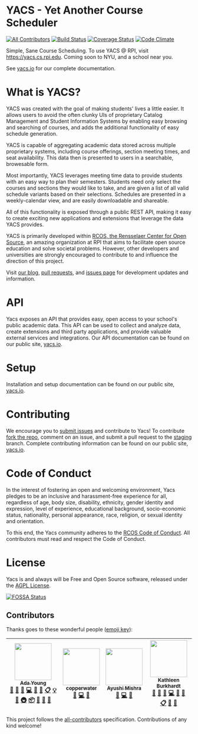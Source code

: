 # YACS - Yet Another Course Scheduler
[![All Contributors](https://img.shields.io/badge/all_contributors-4-orange.svg?style=flat-square)](#contributors)
[![Build Status](https://img.shields.io/travis/YACS-RCOS/yacs/master.svg)](https://travis-ci.org/YACS-RCOS/yacs)
[![Coverage Status](https://img.shields.io/coveralls/YACS-RCOS/yacs.svg)](https://coveralls.io/github/YACS-RCOS/yacs?branch=master)
[![Code Climate](https://img.shields.io/codeclimate/github/YACS-RCOS/yacs.svg)](https://codeclimate.com/github/YACS-RCOS/yacs)

Simple, Sane Course Scheduling. To use YACS @ RPI, visit https://yacs.cs.rpi.edu. Coming soon to NYU, and a school near you.

See [yacs.io](https://yacs.io) for our complete documentation.

# What is YACS?

YACS was created with the goal of making students' lives a little easier. It allows users to avoid the often clunky UIs of proprietary Catalog Management and Student Information Systems by enabling easy browsing and searching of courses, and adds the additional functionality of easy schedule generation.

YACS is capable of aggregating academic data stored across multiple proprietary systems, including course offerings, section meeting times, and seat availability. This data then is presented to users in a searchable, browesable form.

Most importantly, YACS leverages meeting time data to provide students with an easy way to plan their semesters. Students need only select the courses and sections they would like to take, and are given a list of all valid schedule variants based on their selections. Schedules are presented in a weekly-calendar view, and are easily downloadable and shareable.

All of this functionality is exposed through a public REST API, making it easy to create exciting new applications and extensions that leverage the data YACS provides.

YACS is primarily developed within [RCOS, the Rensselaer Center for Open Source](https://rcos.io), an amazing organization at RPI that aims to facilitate open source education and solve societal problems. However, other developers and universities are strongly encouraged to contribute to and influence the direction of this project.

Visit [our blog](https://yacs-rcos.github.io/), [pull requests](https://github.com/YACS-RCOS/yacs/pulls), and [issues page](https://github.com/YACS-RCOS/yacs/issues) for development updates and information.

# API

Yacs exposes an API that provides easy, open access to your school's public academic data. This API can be used to collect and analyze data, create extensions and third party applications, and provide valuable external services and integrations. Our API documentation can be found on our public site, [yacs.io](https://yacs.io/#/api_doc).

# Setup

Installation and setup documentation can be found on our public site, [yacs.io](https://yacs.io/#/contributors/setup_guide).

# Contributing

We encourage you to [submit issues](https://github.com/YACS-RCOS/yacs/issues/new) and contribute to Yacs! To contribute [fork the repo](https://github.com/YACS-RCOS/yacs/fork), comment on an issue, and submit a pull request to the [staging](https://github.com/YACS-RCOS/yacs/tree/staging) branch. Complete contributing information can be found on our public site, [yacs.io](https://yacs.io/#/contributors/getting_started).

# Code of Conduct

In the interest of fostering an open and welcoming environment, Yacs pledges to be an inclusive and harassment-free experience for  all, regardless of age, body size, disability, ethnicity, gender identity and expression, level of experience, educational background, socio-economic status, nationality, personal appearance, race, religion, or sexual identity and orientation.

To this end, the Yacs community adheres to the [RCOS Code of Conduct](CODE_OF_CONDUCT.md). All contributors must read and respect the Code of Conduct.

# License

Yacs is and always will be Free and Open Source software, released under the [AGPL License](LICENSE.md).

[![FOSSA Status](https://app.fossa.io/api/projects/git%2Bgithub.com%2FYACS-RCOS%2Fyacs.svg?type=large)](https://app.fossa.io/projects/git%2Bgithub.com%2FYACS-RCOS%2Fyacs?ref=badge_large)
## Contributors

Thanks goes to these wonderful people ([emoji key](https://github.com/kentcdodds/all-contributors#emoji-key)):

<!-- ALL-CONTRIBUTORS-LIST:START - Do not remove or modify this section -->
<!-- prettier-ignore -->
| [<img src="https://avatars1.githubusercontent.com/u/787225?v=4" width="100px;"/><br /><sub><b>Ada Young</b></sub>](https://github.com/Bad-Science)<br />[💬](#question-Bad-Science "Answering Questions") [📝](#blog-Bad-Science "Blogposts") [🐛](https://github.com/yacs-rcos/yacs/issues?q=author%3ABad-Science "Bug reports") [💻](https://github.com/yacs-rcos/yacs/commits?author=Bad-Science "Code") [🎨](#design-Bad-Science "Design") [📖](https://github.com/yacs-rcos/yacs/commits?author=Bad-Science "Documentation") [📋](#eventOrganizing-Bad-Science "Event Organizing") [💡](#example-Bad-Science "Examples") [🤔](#ideas-Bad-Science "Ideas, Planning, & Feedback") [🚇](#infra-Bad-Science "Infrastructure (Hosting, Build-Tools, etc)") [📦](#platform-Bad-Science "Packaging/porting to new platform") [👀](#review-Bad-Science "Reviewed Pull Requests") [📢](#talk-Bad-Science "Talks") [🔧](#tool-Bad-Science "Tools") | [<img src="https://avatars3.githubusercontent.com/u/8742183?v=4" width="100px;"/><br /><sub><b>copperwater</b></sub>](https://github.com/copperwater)<br />[📝](#blog-copperwater "Blogposts") [💻](https://github.com/yacs-rcos/yacs/commits?author=copperwater "Code") [🎨](#design-copperwater "Design") | [<img src="https://avatars3.githubusercontent.com/u/12902777?v=4" width="100px;"/><br /><sub><b>Ayushi Mishra</b></sub>](https://github.com/YushYush)<br />[📝](#blog-YushYush "Blogposts") [💻](https://github.com/yacs-rcos/yacs/commits?author=YushYush "Code") [🎨](#design-YushYush "Design") | [<img src="https://avatars1.githubusercontent.com/u/11298269?v=4" width="100px;"/><br /><sub><b>Kathleen Burkhardt</b></sub>](http://kburk.me)<br />[💬](#question-kburk1997 "Answering Questions") [📝](#blog-kburk1997 "Blogposts") [🐛](https://github.com/yacs-rcos/yacs/issues?q=author%3Akburk1997 "Bug reports") [💻](https://github.com/yacs-rcos/yacs/commits?author=kburk1997 "Code") [🎨](#design-kburk1997 "Design") [📖](https://github.com/yacs-rcos/yacs/commits?author=kburk1997 "Documentation") [📋](#eventOrganizing-kburk1997 "Event Organizing") [👀](#review-kburk1997 "Reviewed Pull Requests") [📢](#talk-kburk1997 "Talks") |
| :---: | :---: | :---: | :---: |
<!-- ALL-CONTRIBUTORS-LIST:END -->

This project follows the [all-contributors](https://github.com/kentcdodds/all-contributors) specification. Contributions of any kind welcome!
